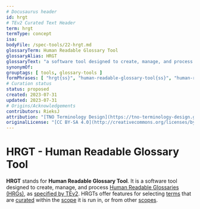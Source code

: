 ```yaml
---
# Docusaurus header
id: hrgt
# TEv2 Curated Text Header
term: hrgt
termType: concept
isa:
bodyFile: /spec-tools/22-hrgt.md
glossaryTerm: Human Readable Glossary Tool
glossaryAlias: HRGT
glossaryText: "a software tool designed to create, manage, and process [Human Readable Glossaries (HRGs)](@), as [specified by TEv2](/docs/spec-tools-envisaged/hrgt). HRGTs offer features for selecting [terms](@) that are [curated](@) within the [scope](@) it is run in, or from other [scopes](@)."
synonymOf:
grouptags: [ tools, glossary-tools ]
formPhrases: [ "hrgt{ss}", "human-readable-glossary-tool{ss}", "human-readable-glossary-tool{ss}-hrgt{ss}", "hrgt{ss}-human-readable-glossary-tool{ss}" ]
# Curation status
status: proposed
created: 2023-07-31
updated: 2023-07-31
# Origins/Acknowledgements
contributors: RieksJ
attribution: "[TNO Terminology Design](https://tno-terminology-design.github.io/tev2-specifications/docs)"
originalLicense: "[CC BY-SA 4.0](http://creativecommons.org/licenses/by-sa/4.0/?ref=chooser-v1)"
---
```


# HRGT - Human Readable Glossary Tool

**HRGT** stands for **Human Readable Glossary Tool**. It is a software tool designed to create, manage, and process [Human Readable Glossaries (HRGs)](@), as [specified by TEv2](/docs/spec-tools-envisaged/hrgt). HRGTs offer features for selecting [terms](@) that are [curated](@) within the [scope](@) it is run in, or from other [scopes](@).
